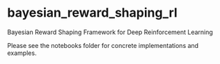# bayesian_reward_shaping_rl
Bayesian Reward Shaping Framework for Deep Reinforcement Learning

Please see the notebooks folder for concrete implementations and examples.
